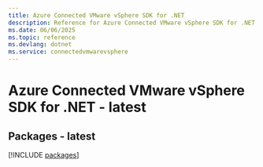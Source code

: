```yaml
---
title: Azure Connected VMware vSphere SDK for .NET
description: Reference for Azure Connected VMware vSphere SDK for .NET
ms.date: 06/06/2025
ms.topic: reference
ms.devlang: dotnet
ms.service: connectedvmwarevsphere
---
```

# Azure Connected VMware vSphere SDK for .NET - latest
## Packages - latest
[!INCLUDE [packages](connected-vmware-vsphere-index.md)]